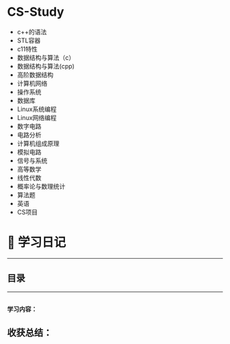 
# CS-Study
- c++的语法
- STL容器
- c11特性
- 数据结构与算法（c）
- 数据结构与算法(cpp)
- 高阶数据结构
- 计算机网络
- 操作系统
- 数据库
- Linux系统编程
- Linux网络编程
- 数字电路
- 电路分析
- 计算机组成原理
- 模拟电路
- 信号与系统
- 高等数学
- 线性代数
- 概率论与数理统计
- 算法题
- 英语
- CS项目


# 📘 学习日记


---

##  目录




---

## 

**学习内容：**

 

**收获总结：**
- 

